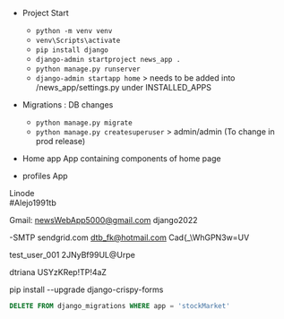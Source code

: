 - Project Start
    - ```python -m venv venv```
    - ```venv\Scripts\activate```
    - ```pip install django```
    - ```django-admin startproject news_app .```
    - ```python manage.py runserver```
    - ```django-admin startapp home``` > needs to be added into /news_app/settings.py under INSTALLED_APPS


- Migrations : DB changes 
    - ```python manage.py migrate```  
    - ```python manage.py createsuperuser```  > admin/admin (To change in prod release)

- Home app
    App containing components of home page

- profiles App
    



Linode     
#Alejo1991tb

Gmail:
newsWebApp5000@gmail.com
django2022


-SMTP
sendgrid.com
dtb_fk@hotmail.com
Cad{_\WhGPN3w=UV


test_user_001
2JNyBf99UL@Urpe


dtriana
USYzKRep!TP!4aZ


pip install --upgrade django-crispy-forms

```SQL
DELETE FROM django_migrations WHERE app = 'stockMarket'
```